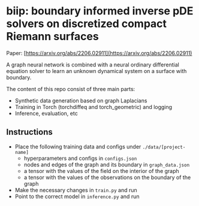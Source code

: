 # biip: boundary informed inverse pDE solvers on discretized compact Riemann surfaces

Paper: [https://arxiv.org/abs/2206.02911](https://arxiv.org/abs/2206.02911)

A graph neural network is combined with a neural ordinary differential equation solver to learn an unknown dynamical system on a surface with boundary. 

The content of this repo consist of three main parts:
- Synthetic data generation based on graph Laplacians
- Training in Torch (torchdiffeq and torch_geometric) and logging
- Inference, evaluation, etc

## Instructions

- Place the following training data and configs under `./data/[project-name]`
    - hyperparameters and configs in `configs.json`
    - nodes and edges of the graph and its boundary in `graph_data.json`
    - a tensor with the values of the field on the interior of the graph
    - a tensor with the values of the observations on the boundary of the graph
- Make the necessary changes in `train.py` and run
- Point to the correct model in `inference.py` and run
